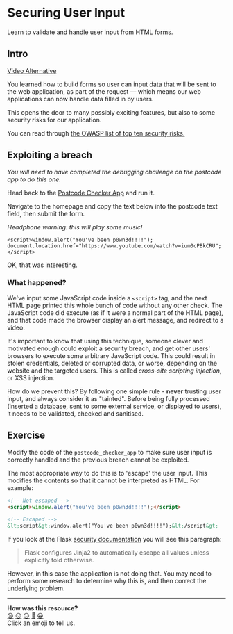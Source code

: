# Securing User Input

Learn to validate and handle user input from HTML forms.

## Intro

[Video Alternative](https://www.youtube.com/watch?v=Z_X8jrbIj-I&t=1460s)

You learned how to build forms so user can input data that will be sent to the
web application, as part of the request — which means our web applications can
now handle data filled in by users.

This opens the door to many possibly exciting features, but also to some
security risks for our application.

You can read through [the OWASP list of top ten security
risks.](https://owasp.org/www-project-top-ten/)

## Exploiting a breach

_You will need to have completed the debugging challenge on the postcode app to
do this one._

Head back to the [Postcode Checker
App](../projects_to_debug/postcode_checker_app) and run it.

Navigate to the homepage and copy the text below into the postcode text field,
then submit the form.

_Headphone warning: this will play some music!_

```
<script>window.alert("You've been p0wn3d!!!!"); document.location.href="https://www.youtube.com/watch?v=ium0cPBkCRU";</script>
```

OK, that was interesting.

### What happened?

We've input some JavaScript code inside a `<script>` tag, and the next HTML page
printed this whole bunch of code without any other check. The JavaScript code
did execute (as if it were a normal part of the HTML page), and that code made
the browser display an alert message, and redirect to a video.

It's important to know that using this technique, someone clever and motivated
enough could exploit a security breach, and get other users' browsers to execute
some arbitrary JavaScript code. This could result in stolen credentials, deleted
or corrupted data, or worse, depending on the website and the targeted users.
This is called _cross-site scripting injection_, or XSS injection.

How do we prevent this? By following one simple rule - **never** trusting user
input, and always consider it as "tainted". Before being fully processed
(inserted a database, sent to some external service, or displayed to users), it
needs to be validated, checked and sanitised.

## Exercise

Modify the code of the `postcode_checker_app` to make sure user input is
correctly handled and the previous breach cannot be exploited. 

The most appropriate way to do this is to 'escape' the user input. This modifies
the contents so that it cannot be interpreted as HTML. For example:

```html
<!-- Not escaped -->
<script>window.alert("You've been p0wn3d!!!!");</script>

<!-- Escaped -->
&lt;script&gt;window.alert("You've been p0wn3d!!!!");&lt;/script&gt;
```

If you look at the Flask [security
documentation](https://flask.palletsprojects.com/en/2.2.x/security/) you will
see this paragraph:

> Flask configures Jinja2 to automatically escape all values unless explicitly
> told otherwise.

However, in this case the application is not doing that. You may need to perform
some research to determine why this is, and then correct the underlying problem.


<!-- BEGIN GENERATED SECTION DO NOT EDIT -->

---

**How was this resource?**  
[😫](https://airtable.com/shrUJ3t7KLMqVRFKR?prefill_Repository=makersacademy%2Fweb-applications-in-python&prefill_File=html_challenges%2F06_securing_user_input.md&prefill_Sentiment=😫) [😕](https://airtable.com/shrUJ3t7KLMqVRFKR?prefill_Repository=makersacademy%2Fweb-applications-in-python&prefill_File=html_challenges%2F06_securing_user_input.md&prefill_Sentiment=😕) [😐](https://airtable.com/shrUJ3t7KLMqVRFKR?prefill_Repository=makersacademy%2Fweb-applications-in-python&prefill_File=html_challenges%2F06_securing_user_input.md&prefill_Sentiment=😐) [🙂](https://airtable.com/shrUJ3t7KLMqVRFKR?prefill_Repository=makersacademy%2Fweb-applications-in-python&prefill_File=html_challenges%2F06_securing_user_input.md&prefill_Sentiment=🙂) [😀](https://airtable.com/shrUJ3t7KLMqVRFKR?prefill_Repository=makersacademy%2Fweb-applications-in-python&prefill_File=html_challenges%2F06_securing_user_input.md&prefill_Sentiment=😀)  
Click an emoji to tell us.

<!-- END GENERATED SECTION DO NOT EDIT -->
